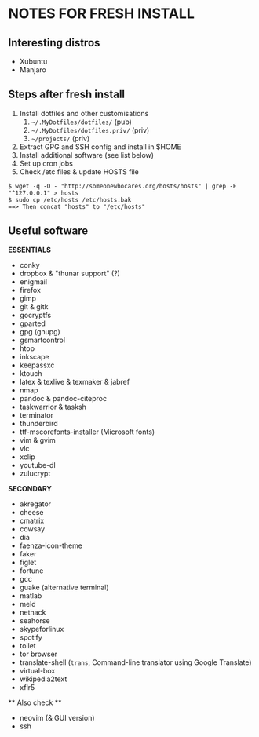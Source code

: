 # NOTES FOR FRESH INSTALL

## Interesting distros

- Xubuntu
- Manjaro

## Steps after fresh install

1. Install dotfiles and other customisations
    1. `~/.MyDotfiles/dotfiles/` (pub)
    2. `~/.MyDotfiles/dotfiles.priv/` (priv)
    3. `~/projects/` (priv)
2. Extract GPG and SSH config and install in $HOME
3. Install additional software (see list below)
4. Set up cron jobs
5. Check /etc files & update HOSTS file

```
$ wget -q -O - "http://someonewhocares.org/hosts/hosts" | grep -E "^127.0.0.1" > hosts
$ sudo cp /etc/hosts /etc/hosts.bak
==> Then concat "hosts" to "/etc/hosts"
```

## Useful software

**ESSENTIALS**

- conky
- dropbox & "thunar support" (?)
- enigmail
- firefox
- gimp
- git & gitk
- gocryptfs
- gparted
- gpg (gnupg)
- gsmartcontrol
- htop
- inkscape
- keepassxc
- ktouch
- latex & texlive & texmaker & jabref
- nmap
- pandoc & pandoc-citeproc
- taskwarrior & tasksh
- terminator
- thunderbird
- ttf-mscorefonts-installer (Microsoft fonts)
- vim & gvim
- vlc
- xclip
- youtube-dl
- zulucrypt

**SECONDARY**

- akregator
- cheese
- cmatrix
- cowsay
- dia
- faenza-icon-theme
- faker
- figlet
- fortune
- gcc
- guake (alternative terminal)
- matlab
- meld
- nethack
- seahorse
- skypeforlinux
- spotify
- toilet
- tor browser
- translate-shell (`trans`, Command-line translator using Google Translate)
- virtual-box
- wikipedia2text
- xflr5

** Also check **

- neovim (& GUI version)
- ssh

